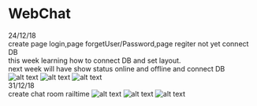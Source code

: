 # WebChat
24/12/18\
create page login,page forgetUser/Password,page regiter not yet connect DB\
this week learning how to connect DB and set layout.\
next week will have show status online and offline and connect DB
![alt text](https://github.com/thel3oat5678/WebChat/blob/master/Pagelogin.jpg)
![alt text](https://github.com/thel3oat5678/WebChat/blob/master/PageforgotPWS.jpg)
![alt text](https://github.com/thel3oat5678/WebChat/blob/master/Page%20resigter.jpg)\
31/12/18\
create chat room railtime
![alt text](https://github.com/thel3oat5678/WebChat/blob/master/login.jpg)
![alt text](https://github.com/thel3oat5678/WebChat/blob/master/login_duplicate.jpg)
![alt text](https://github.com/thel3oat5678/WebChat/blob/master/chat_room.jpg)

